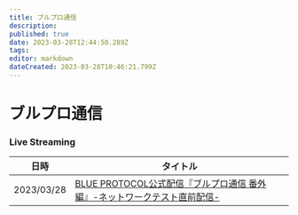 ```yaml
---
title: ブルプロ通信
description: 
published: true
date: 2023-03-28T12:44:50.289Z
tags: 
editor: markdown
dateCreated: 2023-03-28T10:46:21.799Z
---
```


# ブルプロ通信
### Live Streaming

|日時|タイトル|
|---|---|
|2023/03/28|[BLUE PROTOCOL公式配信『ブルプロ通信 番外編』-ネットワークテスト直前配信-](/ブルプロ通信/2023-03-28)|
